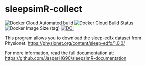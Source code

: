 # sleepsimR-collect

![Docker Cloud Automated build](https://img.shields.io/docker/cloud/automated/jhginn/sleepsimr-collect) ![Docker Cloud Build Status](https://img.shields.io/docker/cloud/build/jhginn/sleepsimr-collect) ![Docker Image Size (tag)](https://img.shields.io/docker/image-size/jhginn/sleepsimr-collect/latest) [![DOI](https://zenodo.org/badge/245975009.svg)](https://zenodo.org/badge/latestdoi/245975009)

This program allows you to download the sleep-edfx dataset from Physionet. <https://physionet.org/content/sleep-edfx/1.0.0/>

For more information, read the full documentation at: <https://github.com/JasperHG90/sleepsimR-documentation>
